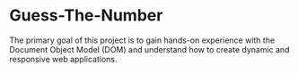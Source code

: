 # Guess-The-Number
The primary goal of this project is to gain hands-on experience with the Document Object Model (DOM) and understand how to create dynamic and responsive web applications.
